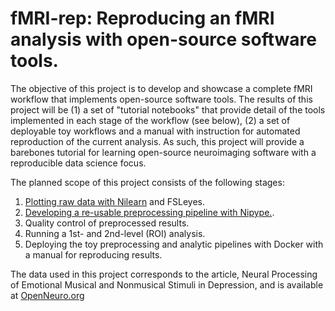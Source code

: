 # fMRI-rep: Reproducing an fMRI analysis with open-source software tools.

The objective of this project is to develop and showcase a complete fMRI workflow that implements open-source software tools. 
The results of this project will be (1) a set of "tutorial notebooks" that provide detail of the tools implemented in each stage of the workflow (see below),
(2) a set of deployable toy workflows and a manual with instruction for automated reproduction of the current analysis. 
As such, this project will provide a barebones tutorial for learning open-source neuroimaging software with a reproducible data science focus. 

The planned scope of this project consists of the following stages:

1. [Plotting raw data with Nilearn](https://github.com/vgonzenbach/fmri-rep/blob/master/data/viz/viz-subject.ipynb) and FSLeyes.
2. [Developing a re-usable preprocessing pipeline with Nipype.](https://github.com/vgonzenbach/fmri-rep/blob/master/preproc/preproc-subject.ipynb). 
3. Quality control of preprocessed results.
4. Running a 1st- and 2nd-level (ROI) analysis.
5. Deploying the toy preprocessing and analytic pipelines with Docker with a manual for reproducing results. 

The data used in this project corresponds to the article, Neural Processing of Emotional Musical and Nonmusical Stimuli in Depression, and is available at [OpenNeuro.org](https://openneuro.org/datasets/ds000171/versions/00001)
